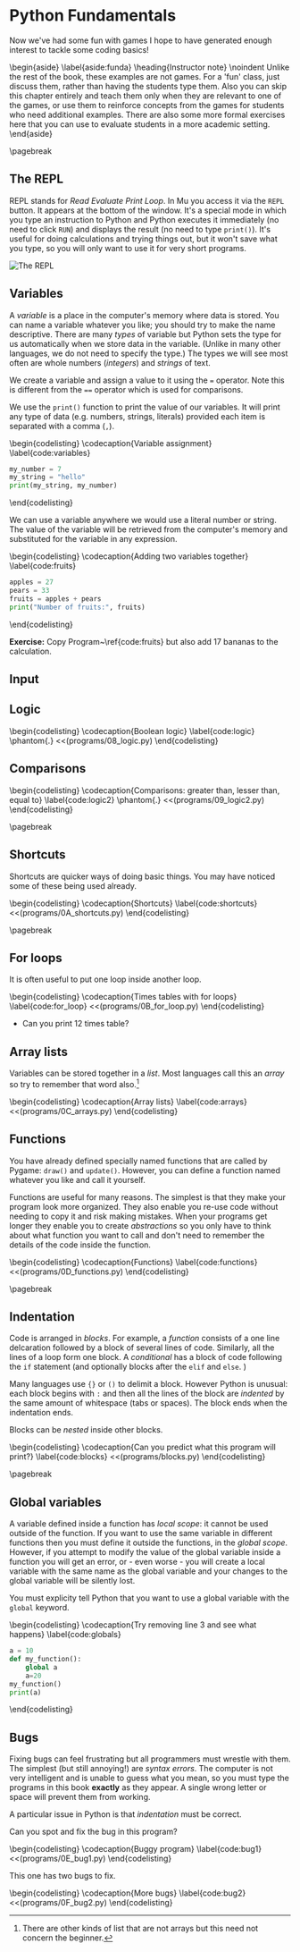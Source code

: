 # Python Fundamentals

Now we've had some fun with games I hope to have generated enough interest to tackle some coding basics!

\begin{aside}
\label{aside:funda}
\heading{Instructor note}
\noindent Unlike the rest of the book, these examples are not games.  For a 'fun' class, just discuss them, rather than having the students type them.
Also you can skip this chapter entirely and teach them only when they are relevant to one of the games, or use them to reinforce concepts from the games for students who need additional examples.
There are also some more formal exercises here
that you can use to evaluate students in a more academic setting.
\end{aside}

\pagebreak

## The REPL

REPL stands for *Read Evaluate Print Loop*.  In Mu you access it via the `REPL` button.  It appears at the bottom of the window.  It's a special mode in which you type an instruction to Python and Python
executes it immediately (no need to click `RUN`) and displays the result (no need to type `print()`).  It's useful for doing calculations and trying things out, but it won't save what you type, so you will
only want to use it for very short programs.

![The REPL](images/figures/repl.png)

## Variables

A *variable* is a place in the computer's memory where data is stored.  You can name a variable whatever you like; you should
try to make the name descriptive.  There are many *types* of variable but Python sets the type for us automatically
when we store data in the variable.  (Unlike in many other languages, we do not need to specify the type.)  The types we will see most
often are whole numbers (*integers*) and *strings* of text.

We create a variable and assign a value to it using the `=` operator.  Note this is different from the `==` operator which is used for comparisons.

We use the `print()` function to print the value of our variables.  It will print any type of data (e.g. numbers, strings, literals) provided each
item is separated with a comma (`,`). 

\begin{codelisting}
\codecaption{Variable assignment}
\label{code:variables}
```python
my_number = 7
my_string = "hello"
print(my_string, my_number)
```
\end{codelisting}

We can use a variable anywhere we would use a literal number or string.  The value of the variable will be retrieved from the computer's memory and substituted for the variable in any expression.

\begin{codelisting}
\codecaption{Adding two variables together}
\label{code:fruits}
```python
apples = 27
pears = 33
fruits = apples + pears
print("Number of fruits:", fruits)
```
\end{codelisting}

**Exercise:** Copy Program~\ref{code:fruits} but also add 17 bananas to the calculation.

## Input

## Logic

\begin{codelisting}
\codecaption{Boolean logic}
\label{code:logic}
\phantom{.}
<<(programs/08_logic.py)
\end{codelisting}

## Comparisons

\begin{codelisting}
\codecaption{Comparisons: greater than, lesser than, equal to}
\label{code:logic2}
\phantom{.}
<<(programs/09_logic2.py)
\end{codelisting}

\pagebreak

## Shortcuts

Shortcuts are quicker ways of doing basic things.  You may have noticed some of these being used already.  

\begin{codelisting}
\codecaption{Shortcuts}
\label{code:shortcuts}
<<(programs/0A_shortcuts.py)
\end{codelisting}


\pagebreak

## For loops

It is often useful to put one loop inside another loop. 

\begin{codelisting}
\codecaption{Times tables with for loops}
\label{code:for_loop}
<<(programs/0B_for_loop.py)
\end{codelisting}

* Can you print 12 times table?


## Array lists

Variables can be stored together in a *list*. Most languages call this an *array* so try to remember that word also.[^afoot]
  
\begin{codelisting}
\codecaption{Array lists}
\label{code:arrays}
<<(programs/0C_arrays.py)
\end{codelisting}

[^afoot]: There are other kinds of list that are not arrays but this need not concern the beginner.



## Functions

You have already defined specially named functions that are called by Pygame: `draw()` and `update()`.
However, you can define a function named whatever you like and call it yourself.

Functions are useful for many reasons. The simplest is that they make your program look more organized. They also enable you re-use code without
needing to copy it and risk making mistakes.  When your programs get longer they enable you to create *abstractions* so you only have to think about
what function you want to call and don't need to remember the details of the code inside the function.

\begin{codelisting}
\codecaption{Functions}
\label{code:functions}
<<(programs/0D_functions.py)
\end{codelisting}

\pagebreak

## Indentation

Code is arranged in *blocks*.  For example, a *function* consists of a one line delcaration followed by a block of several lines of code.  Similarly, all the lines
of a loop form one block.  A *conditional* has a block of code following the `if` statement (and optionally blocks after the `elif` and `else`. )

Many languages use `{}` or `()` to delimit a block.  However Python is unusual: each block begins with `:` and then all the lines of the block
are *indented* by the same amount of whitespace (tabs or spaces).  The block ends when the indentation ends.

Blocks can be *nested* inside other blocks.

\begin{codelisting}
\codecaption{Can you predict what this program will print?}
\label{code:blocks}
<<(programs/blocks.py)
\end{codelisting}

\pagebreak

## Global variables

A variable defined inside a function has *local scope*: it cannot be used outside of the function.  If you want to use the same
variable in different functions then you must define it outside the functions, in the *global scope*.  However, if you attempt to
modify the value of the global variable inside a function you will get an error, or - even worse - you will create a local variable with the same name as the global variable
and your changes to the global variable will be silently lost.

You must explicity tell Python that you
want to use a global variable with the `global` keyword.

\begin{codelisting}
\codecaption{Try removing line 3 and see what happens}
\label{code:globals}
```python
a = 10
def my_function():
    global a
    a=20
my_function()
print(a)
```
\end{codelisting}



## Bugs

Fixing bugs can feel frustrating but all programmers must wrestle with them.  The simplest (but still annoying!) are *syntax errors*.
The computer is not very intelligent and is unable to guess what you mean, so you must type the programs in this book **exactly** as they appear.
A single wrong letter or space will prevent them from working.

A particular issue in Python is that *indentation* must be correct.

Can you spot and fix the bug in this program?

\begin{codelisting}
\codecaption{Buggy program}
\label{code:bug1}
<<(programs/0E_bug1.py)
\end{codelisting}

This one has two bugs to fix.

\begin{codelisting}
\codecaption{More bugs}
\label{code:bug2}
<<(programs/0F_bug2.py)
\end{codelisting}
